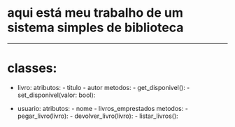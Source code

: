 # aqui está meu trabalho de um sistema simples de biblioteca

----------------------

# classes:
- livro:
    atributos:
        - titulo
        - autor
    metodos:
        - get_disponivel():
        - set_disponivel(valor: bool):

- usuario:
    atributos:
        - nome
        - livros_emprestados
    metodos:
        - pegar_livro(livro):
        - devolver_livro(livro):
        - listar_livros():
